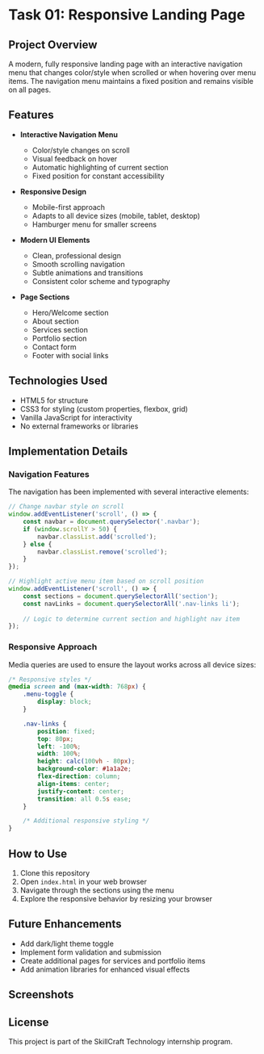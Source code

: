 # Task 01: Responsive Landing Page
## Project Overview
A modern, fully responsive landing page with an interactive navigation menu that changes color/style when scrolled or when hovering over menu items. The navigation menu maintains a fixed position and remains visible on all pages.
## Features

- **Interactive Navigation Menu**
  - Color/style changes on scroll
  - Visual feedback on hover
  - Automatic highlighting of current section
  - Fixed position for constant accessibility

- **Responsive Design**
  - Mobile-first approach
  - Adapts to all device sizes (mobile, tablet, desktop)
  - Hamburger menu for smaller screens

- **Modern UI Elements**
  - Clean, professional design
  - Smooth scrolling navigation
  - Subtle animations and transitions
  - Consistent color scheme and typography

- **Page Sections**
  - Hero/Welcome section
  - About section
  - Services section
  - Portfolio section
  - Contact form
  - Footer with social links

## Technologies Used

- HTML5 for structure
- CSS3 for styling (custom properties, flexbox, grid)
- Vanilla JavaScript for interactivity
- No external frameworks or libraries

## Implementation Details

### Navigation Features

The navigation has been implemented with several interactive elements:

```javascript
// Change navbar style on scroll
window.addEventListener('scroll', () => {
    const navbar = document.querySelector('.navbar');
    if (window.scrollY > 50) {
        navbar.classList.add('scrolled');
    } else {
        navbar.classList.remove('scrolled');
    }
});

// Highlight active menu item based on scroll position
window.addEventListener('scroll', () => {
    const sections = document.querySelectorAll('section');
    const navLinks = document.querySelectorAll('.nav-links li');
    
    // Logic to determine current section and highlight nav item
});
```

### Responsive Approach

Media queries are used to ensure the layout works across all device sizes:

```css
/* Responsive styles */
@media screen and (max-width: 768px) {
    .menu-toggle {
        display: block;
    }

    .nav-links {
        position: fixed;
        top: 80px;
        left: -100%;
        width: 100%;
        height: calc(100vh - 80px);
        background-color: #1a1a2e;
        flex-direction: column;
        align-items: center;
        justify-content: center;
        transition: all 0.5s ease;
    }

    /* Additional responsive styling */
}
```

## How to Use

1. Clone this repository
2. Open `index.html` in your web browser
3. Navigate through the sections using the menu
4. Explore the responsive behavior by resizing your browser

## Future Enhancements

- Add dark/light theme toggle
- Implement form validation and submission
- Create additional pages for services and portfolio items
- Add animation libraries for enhanced visual effects

## Screenshots


## License

This project is part of the SkillCraft Technology internship program.
